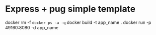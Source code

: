 # Express + pug simple template

docker rm -f `docker ps -a -q`
docker build -t app_name .
docker run -p 49160:8080 -d app_name




